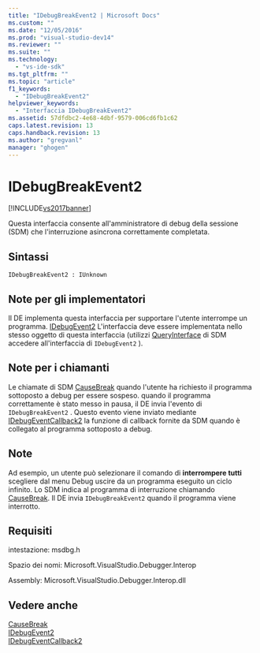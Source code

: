 ```yaml
---
title: "IDebugBreakEvent2 | Microsoft Docs"
ms.custom: ""
ms.date: "12/05/2016"
ms.prod: "visual-studio-dev14"
ms.reviewer: ""
ms.suite: ""
ms.technology: 
  - "vs-ide-sdk"
ms.tgt_pltfrm: ""
ms.topic: "article"
f1_keywords: 
  - "IDebugBreakEvent2"
helpviewer_keywords: 
  - "Interfaccia IDebugBreakEvent2"
ms.assetid: 57dfdbc2-4e68-4dbf-9579-006cd6fb1c62
caps.latest.revision: 13
caps.handback.revision: 13
ms.author: "gregvanl"
manager: "ghogen"
---
```

# IDebugBreakEvent2
[!INCLUDE[vs2017banner](../../../code-quality/includes/vs2017banner.md)]

Questa interfaccia consente all'amministratore di debug della sessione \(SDM\) che l'interruzione asincrona correttamente completata.  
  
## Sintassi  
  
```  
IDebugBreakEvent2 : IUnknown  
```  
  
## Note per gli implementatori  
 Il DE implementa questa interfaccia per supportare l'utente interrompe un programma.  [IDebugEvent2](../../../extensibility/debugger/reference/idebugevent2.md) L'interfaccia deve essere implementata nello stesso oggetto di questa interfaccia \(utilizzi [QueryInterface](/visual-cpp/atl/queryinterface) di SDM accedere all'interfaccia di `IDebugEvent2` \).  
  
## Note per i chiamanti  
 Le chiamate di SDM [CauseBreak](../../../extensibility/debugger/reference/idebugprogram2-causebreak.md) quando l'utente ha richiesto il programma sottoposto a debug per essere sospeso.  quando il programma correttamente è stato messo in pausa, il DE invia l'evento di `IDebugBreakEvent2` .  Questo evento viene inviato mediante [IDebugEventCallback2](../../../extensibility/debugger/reference/idebugeventcallback2.md) la funzione di callback fornite da SDM quando è collegato al programma sottoposto a debug.  
  
## Note  
 Ad esempio, un utente può selezionare il comando di **interrompere tutti** scegliere dal menu Debug uscire da un programma eseguito un ciclo infinito.  Lo SDM indica al programma di interruzione chiamando [CauseBreak](../../../extensibility/debugger/reference/idebugprogram2-causebreak.md).  Il DE invia `IDebugBreakEvent2` quando il programma viene interrotto.  
  
## Requisiti  
 intestazione: msdbg.h  
  
 Spazio dei nomi: Microsoft.VisualStudio.Debugger.Interop  
  
 Assembly: Microsoft.VisualStudio.Debugger.Interop.dll  
  
## Vedere anche  
 [CauseBreak](../../../extensibility/debugger/reference/idebugprogram2-causebreak.md)   
 [IDebugEvent2](../../../extensibility/debugger/reference/idebugevent2.md)   
 [IDebugEventCallback2](../../../extensibility/debugger/reference/idebugeventcallback2.md)